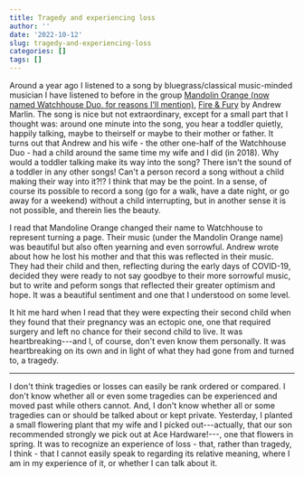 ```yaml
---
title: Tragedy and experiencing loss
author: ''
date: '2022-10-12'
slug: tragedy-and-experiencing-loss
categories: []
tags: []
---
```


Around a year ago I listened to a song by bluegrass/classical music-minded musician I have listened to before in the group [Mandolin Orange (now named Watchhouse Duo, for reasons I'll mention)](https://watchhouseband.com/), [Fire & Fury](https://www.youtube.com/watch?v=wrAoh3Uthjc) by Andrew Marlin. The song is nice but not extraordinary, except for a small part that I thought was: around one minute into the song, you hear a toddler quietly, happily talking, maybe to theirself or maybe to their mother or father. It turns out that Andrew and his wife - the other one-half of the Watchhouse Duo - had a child around the same time my wife and I did (in 2018). Why would a toddler talking make its way into the song? There isn't the sound of a toddler in any other songs! Can't a person record a song without a child making their way into it?!? I think that may be the point. In a sense, of course its possible to record a song (go for a walk, have a date night, or go away for a weekend) without a child interrupting, but in another sense it is not possible, and therein lies the beauty. 

I read that Mandoline Orange changed their name to Watchhouse to represent turning a page. Their music (under the Mandolin Orange name) was beautiful but also often yearning and even sorrowful. Andrew wrote about how he lost his mother and that this was reflected in their music. They had their child and then, reflecting during the early days of COVID-19, decided they were ready to not say goodbye to their more sorrowful music, but to write and peform songs that reflected their greater optimism and hope. It was a beautiful sentiment and one that I understood on some level. 

It hit me hard when I read that they were expecting their second child when they found that their pregnancy was an ectopic one, one that required surgery and left no chance for their second child to live. It was heartbreaking---and I, of course, don't even know them personally. It was heartbreaking on its own and in light of what they had gone from and turned to, a tragedy.

---

I don't think tragedies or losses can easily be rank ordered or compared. I don't know whether all or even some tragedies can be experienced and moved past while others cannot. And, I don't know whether all or some tragedies can or should be talked about or kept private. Yesterday, I planted a small flowering plant that my wife and I picked out---actually, that our son recommended strongly we pick out at Ace Hardware!---, one that flowers in spring. It was to recognize an experience of loss - that, rather than tragedy, I think - that I cannot easily speak to regarding its relative meaning, where I am in my experience of it, or whether I can talk about it.
